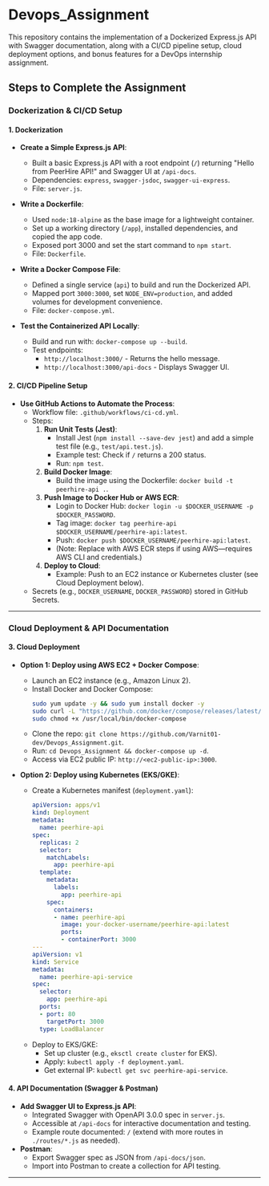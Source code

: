 # Devops_Assignment

This repository contains the implementation of a Dockerized Express.js API with Swagger documentation, along with a CI/CD pipeline setup, cloud deployment options, and bonus features for a DevOps internship assignment.

## Steps to Complete the Assignment

### Dockerization & CI/CD Setup

#### 1. Dockerization

- **Create a Simple Express.js API**:
  - Built a basic Express.js API with a root endpoint (`/`) returning "Hello from PeerHire API!" and Swagger UI at `/api-docs`.
  - Dependencies: `express`, `swagger-jsdoc`, `swagger-ui-express`.
  - File: `server.js`.

- **Write a Dockerfile**:
  - Used `node:18-alpine` as the base image for a lightweight container.
  - Set up a working directory (`/app`), installed dependencies, and copied the app code.
  - Exposed port 3000 and set the start command to `npm start`.
  - File: `Dockerfile`.

- **Write a Docker Compose File**:
  - Defined a single service (`api`) to build and run the Dockerized API.
  - Mapped port `3000:3000`, set `NODE_ENV=production`, and added volumes for development convenience.
  - File: `docker-compose.yml`.

- **Test the Containerized API Locally**:
  - Build and run with: `docker-compose up --build`.
  - Test endpoints:
    - `http://localhost:3000/` - Returns the hello message.
    - `http://localhost:3000/api-docs` - Displays Swagger UI.

#### 2. CI/CD Pipeline Setup

- **Use GitHub Actions to Automate the Process**:
  - Workflow file: `.github/workflows/ci-cd.yml`.
  - Steps:
    1. **Run Unit Tests (Jest)**:
       - Install Jest (`npm install --save-dev jest`) and add a simple test file (e.g., `test/api.test.js`).
       - Example test: Check if `/` returns a 200 status.
       - Run: `npm test`.
    2. **Build Docker Image**:
       - Build the image using the Dockerfile: `docker build -t peerhire-api .`.
    3. **Push Image to Docker Hub or AWS ECR**:
       - Login to Docker Hub: `docker login -u $DOCKER_USERNAME -p $DOCKER_PASSWORD`.
       - Tag image: `docker tag peerhire-api $DOCKER_USERNAME/peerhire-api:latest`.
       - Push: `docker push $DOCKER_USERNAME/peerhire-api:latest`.
       - (Note: Replace with AWS ECR steps if using AWS—requires AWS CLI and credentials.)
    4. **Deploy to Cloud**:
       - Example: Push to an EC2 instance or Kubernetes cluster (see Cloud Deployment below).
  - Secrets (e.g., `DOCKER_USERNAME`, `DOCKER_PASSWORD`) stored in GitHub Secrets.

---

### Cloud Deployment & API Documentation

#### 3. Cloud Deployment

- **Option 1: Deploy using AWS EC2 + Docker Compose**:
  - Launch an EC2 instance (e.g., Amazon Linux 2).
  - Install Docker and Docker Compose: 
    ```bash
    sudo yum update -y && sudo yum install docker -y
    sudo curl -L "https://github.com/docker/compose/releases/latest/download/docker-compose-$(uname -s)-$(uname -m)" -o /usr/local/bin/docker-compose
    sudo chmod +x /usr/local/bin/docker-compose
    ```
  - Clone the repo: `git clone https://github.com/Varnit01-dev/Devops_Assignment.git`.
  - Run: `cd Devops_Assignment && docker-compose up -d`.
  - Access via EC2 public IP: `http://<ec2-public-ip>:3000`.

- **Option 2: Deploy using Kubernetes (EKS/GKE)**:
  - Create a Kubernetes manifest (`deployment.yaml`):
    ```yaml
    apiVersion: apps/v1
    kind: Deployment
    metadata:
      name: peerhire-api
    spec:
      replicas: 2
      selector:
        matchLabels:
          app: peerhire-api
      template:
        metadata:
          labels:
            app: peerhire-api
        spec:
          containers:
          - name: peerhire-api
            image: your-docker-username/peerhire-api:latest
            ports:
            - containerPort: 3000
    ---
    apiVersion: v1
    kind: Service
    metadata:
      name: peerhire-api-service
    spec:
      selector:
        app: peerhire-api
      ports:
      - port: 80
        targetPort: 3000
      type: LoadBalancer
    ```
  - Deploy to EKS/GKE:
    - Set up cluster (e.g., `eksctl create cluster` for EKS).
    - Apply: `kubectl apply -f deployment.yaml`.
    - Get external IP: `kubectl get svc peerhire-api-service`.

#### 4. API Documentation (Swagger & Postman)

- **Add Swagger UI to Express.js API**:
  - Integrated Swagger with OpenAPI 3.0.0 spec in `server.js`.
  - Accessible at `/api-docs` for interactive documentation and testing.
  - Example route documented: `/` (extend with more routes in `./routes/*.js` as needed).
- **Postman**:
  - Export Swagger spec as JSON from `/api-docs/json`.
  - Import into Postman to create a collection for API testing.

---

